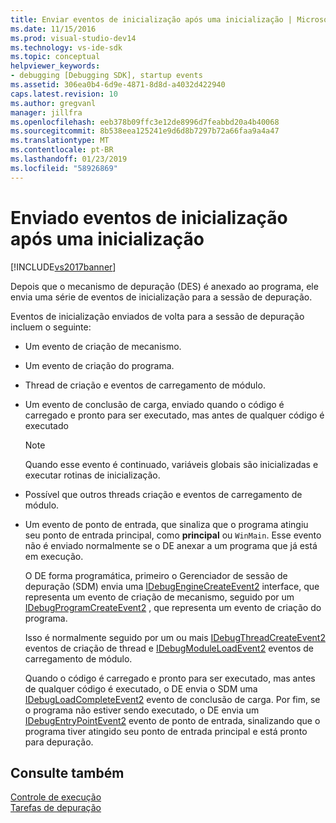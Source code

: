 ```yaml
---
title: Enviar eventos de inicialização após uma inicialização | Microsoft Docs
ms.date: 11/15/2016
ms.prod: visual-studio-dev14
ms.technology: vs-ide-sdk
ms.topic: conceptual
helpviewer_keywords:
- debugging [Debugging SDK], startup events
ms.assetid: 306ea0b4-6d9e-4871-8d8d-a4032d422940
caps.latest.revision: 10
ms.author: gregvanl
manager: jillfra
ms.openlocfilehash: eeb378b09ffc3e12de8996d7feabbd20a4b40068
ms.sourcegitcommit: 8b538eea125241e9d6d8b7297b72a66faa9a4a47
ms.translationtype: MT
ms.contentlocale: pt-BR
ms.lasthandoff: 01/23/2019
ms.locfileid: "58926869"
---
```

# <a name="sending-startup-events-after-a-launch"></a>Enviado eventos de inicialização após uma inicialização
[!INCLUDE[vs2017banner](../../includes/vs2017banner.md)]

Depois que o mecanismo de depuração (DES) é anexado ao programa, ele envia uma série de eventos de inicialização para a sessão de depuração.  
  
 Eventos de inicialização enviados de volta para a sessão de depuração incluem o seguinte:  
  
- Um evento de criação de mecanismo.  
  
- Um evento de criação do programa.  
  
- Thread de criação e eventos de carregamento de módulo.  
  
- Um evento de conclusão de carga, enviado quando o código é carregado e pronto para ser executado, mas antes de qualquer código é executado  
  
  > [!NOTE]
  >  Quando esse evento é continuado, variáveis globais são inicializadas e executar rotinas de inicialização.  
  
- Possível que outros threads criação e eventos de carregamento de módulo.  
  
- Um evento de ponto de entrada, que sinaliza que o programa atingiu seu ponto de entrada principal, como **principal** ou `WinMain`. Esse evento não é enviado normalmente se o DE anexar a um programa que já está em execução.  
  
  O DE forma programática, primeiro o Gerenciador de sessão de depuração (SDM) envia uma [IDebugEngineCreateEvent2](../../extensibility/debugger/reference/idebugenginecreateevent2.md) interface, que representa um evento de criação de mecanismo, seguido por um [IDebugProgramCreateEvent2](../../extensibility/debugger/reference/idebugprogramcreateevent2.md) , que representa um evento de criação do programa.  
  
  Isso é normalmente seguido por um ou mais [IDebugThreadCreateEvent2](../../extensibility/debugger/reference/idebugthreadcreateevent2.md) eventos de criação de thread e [IDebugModuleLoadEvent2](../../extensibility/debugger/reference/idebugmoduleloadevent2.md) eventos de carregamento de módulo.  
  
  Quando o código é carregado e pronto para ser executado, mas antes de qualquer código é executado, o DE envia o SDM uma [IDebugLoadCompleteEvent2](../../extensibility/debugger/reference/idebugloadcompleteevent2.md) evento de conclusão de carga. Por fim, se o programa não estiver sendo executado, o DE envia um [IDebugEntryPointEvent2](../../extensibility/debugger/reference/idebugentrypointevent2.md) evento de ponto de entrada, sinalizando que o programa tiver atingido seu ponto de entrada principal e está pronto para depuração.  
  
## <a name="see-also"></a>Consulte também  
 [Controle de execução](../../extensibility/debugger/control-of-execution.md)   
 [Tarefas de depuração](../../extensibility/debugger/debugging-tasks.md)
